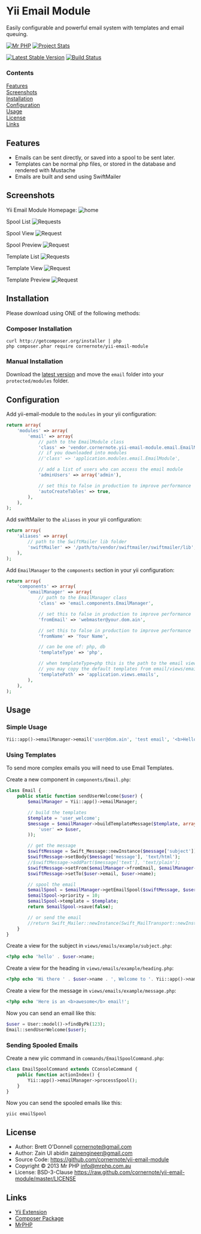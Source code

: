 # Yii Email Module

Easily configurable and powerful email system with templates and email queuing.


[![Mr PHP](https://raw.github.com/cornernote/mrphp-assets/master/img/code-banner.png)](http://mrphp.com.au) [![Project Stats](https://www.ohloh.net/p/yii-email-module/widgets/project_thin_badge.gif)](https://www.ohloh.net/p/yii-email-module)

[![Latest Stable Version](https://poser.pugx.org/cornernote/yii-email-module/v/stable.png)](https://packagist.org/packages/cornernote/yii-email-module) [![Build Status](https://travis-ci.org/cornernote/yii-email-module.png?branch=master)](https://travis-ci.org/cornernote/yii-email-module)


### Contents

[Features](#features)  
[Screenshots](#screenshots)  
[Installation](#installation)  
[Configuration](#configuration)  
[Usage](#usage)  
[License](#license)  
[Links](#links)  


## Features

- Emails can be sent directly, or saved into a spool to be sent later.
- Templates can be normal php files, or stored in the database and rendered with Mustache
- Emails are built and send using SwiftMailer


## Screenshots

Yii Email Module Homepage:
![home](https://raw.github.com/cornernote/yii-email-module/master/screenshot/home.png)

Spool List
![Requests](https://raw.github.com/cornernote/yii-email-module/master/screenshot/spools.png)

Spool View
![Request](https://raw.github.com/cornernote/yii-email-module/master/screenshot/spool.png)

Spool Preview
![Request](https://raw.github.com/cornernote/yii-email-module/master/screenshot/spool-preview.png)

Template List
![Requests](https://raw.github.com/cornernote/yii-email-module/master/screenshot/templates.png)

Template View
![Request](https://raw.github.com/cornernote/yii-email-module/master/screenshot/template.png)

Template Preview
![Request](https://raw.github.com/cornernote/yii-email-module/master/screenshot/template-preview.png)


## Installation

Please download using ONE of the following methods:


### Composer Installation

```
curl http://getcomposer.org/installer | php
php composer.phar require cornernote/yii-email-module
```


### Manual Installation

Download the [latest version](https://github.com/cornernote/yii-email-module/archive/master.zip) and move the `email` folder into your `protected/modules` folder.



## Configuration

Add yii-email-module to the `modules` in your yii configuration:

```php
return array(
	'modules' => array(
		'email' => array(
			// path to the EmailModule class
			'class' => 'vendor.cornernote.yii-email-module.email.EmailModule',
			// if you downloaded into modules
			//'class' => 'application.modules.email.EmailModule',

			// add a list of users who can access the email module
			'adminUsers' => array('admin'),

			// set this to false in production to improve performance
			'autoCreateTables' => true,
		),
	),
);
```

Add swiftMailer to the `aliases` in your yii configuration:

```php
return array(
	'aliases' => array(
        // path to the SwiftMailer lib folder
        'swiftMailer' => '/path/to/vendor/swiftmailer/swiftmailer/lib',
	),
);
```

Add `EmailManager` to the `components` section in your yii configuration:

```php
return array(
	'components' => array(
		'emailManager' => array(
			// path to the EmailManager class
			'class' => 'email.components.EmailManager',

			// set this to false in production to improve performance
			'fromEmail' => 'webmaster@your.dom.ain',

			// set this to false in production to improve performance
			'fromName' => 'Your Name',

			// can be one of: php, db
			'templateType' => 'php',

			// when templateType=php this is the path to the email views
			// you may copy the default templates from email/views/emails
			'templatePath' => 'application.views.emails',
		),
	),
);
```


## Usage


### Simple Usage

```php
Yii::app()->emailManager->email('user@dom.ain', 'test email', '<b>Hello</b> <i>World<i>!');
```

### Using Templates

To send more complex emails you will need to use Email Templates.

Create a new component in `components/Email.php`:

```php
class Email {
	public static function sendUserWelcome($user) {
		$emailManager = Yii::app()->emailManager;

		// build the templates
		$template = 'user_welcome';
		$message = $emailManager->buildTemplateMessage($template, array(
			'user' => $user,
		));

		// get the message
		$swiftMessage = Swift_Message::newInstance($message['subject']);
		$swiftMessage->setBody($message['message'], 'text/html');
		//$swiftMessage->addPart($message['text'], 'text/plain');
		$swiftMessage->setFrom($emailManager->fromEmail, $emailManager->fromName);
		$swiftMessage->setTo($user->email, $user->name);

		// spool the email
		$emailSpool = $emailManager->getEmailSpool($swiftMessage, $user);
		$emailSpool->priority = 10;
		$emailSpool->template = $template;
		return $emailSpool->save(false);

		// or send the email
		//return Swift_Mailer::newInstance(Swift_MailTransport::newInstance())->send($swiftMessage);
	}
}
```

Create a view for the subject in `views/emails/example/subject.php`:
```php
<?php echo 'hello' . $user->name;
```

Create a view for the heading in `views/emails/example/heading.php`:
```php
<?php echo 'Hi there ' . $user->name . ', Welcome to '. Yii::app()->name;
```

Create a view for the message in `views/emails/example/message.php`:
```php
<?php echo 'Here is an <b>awesome</b> email!';
```

Now you can send an email like this:

```php
$user = User::model()->findByPk(123);
Email::sendUserWelcome($user);
```

### Sending Spooled Emails

Create a new yiic command in `commands/EmailSpoolCommand.php`:

```php
class EmailSpoolCommand extends CConsoleCommand {
	public function actionIndex() {
		Yii::app()->emailManager->processSpool();
	}
}
```

Now you can send the spooled emails like this:

```
yiic emailSpool
```


## License

- Author: Brett O'Donnell <cornernote@gmail.com>
- Author: Zain Ul abidin <zainengineer@gmail.com>
- Source Code: https://github.com/cornernote/yii-email-module
- Copyright © 2013 Mr PHP <info@mrphp.com.au>
- License: BSD-3-Clause https://raw.github.com/cornernote/yii-email-module/master/LICENSE


## Links

- [Yii Extension](http://www.yiiframework.com/extension/yii-email-module)
- [Composer Package](https://packagist.org/packages/cornernote/yii-email-module)
- [MrPHP](http://mrphp.com.au)

